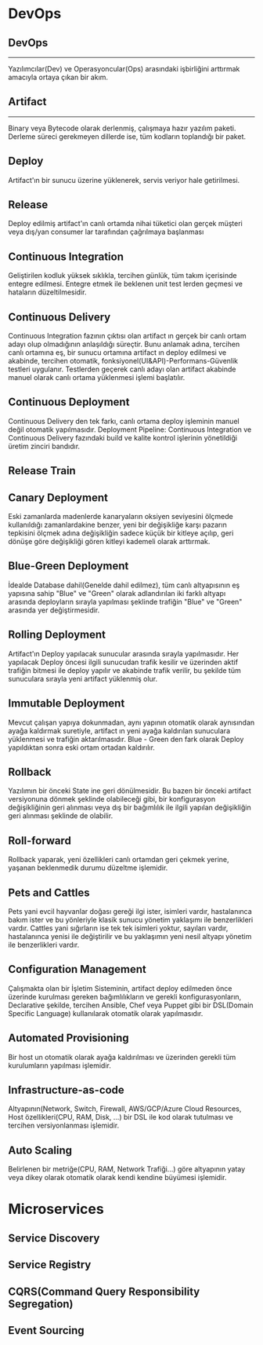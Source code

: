 # DevOps
## DevOps
--------
Yazılımcılar(Dev) ve Operasyoncular(Ops) arasındaki işbirliğini arttırmak amacıyla ortaya çıkan bir akım.
## Artifact
----------
Binary veya Bytecode olarak derlenmiş, çalışmaya hazır yazılım paketi. Derleme süreci gerekmeyen dillerde ise, tüm kodların toplandığı bir paket.
## Deploy
Artifact'ın bir sunucu üzerine yüklenerek, servis veriyor hale getirilmesi.
## Release
Deploy edilmiş artifact'ın canlı ortamda nihai tüketici olan gerçek müşteri veya dış/yan consumer lar tarafından çağrılmaya başlanması 
## Continuous Integration
Geliştirilen kodluk yüksek sıklıkla, tercihen günlük, tüm takım içerisinde entegre edilmesi. Entegre etmek ile beklenen unit test lerden geçmesi ve hataların düzeltilmesidir.   
## Continuous Delivery
Continuous Integration fazının çıktısı olan artifact ın gerçek bir canlı ortam adayı olup olmadığının anlaşıldığı süreçtir. Bunu anlamak adına, tercihen canlı ortamına eş, bir sunucu ortamına artifact ın deploy edilmesi ve akabinde, tercihen otomatik, fonksiyonel(UI&API)-Performans-Güvenlik testleri uygulanır. Testlerden geçerek canlı adayı olan artifact akabinde manuel olarak canlı ortama yüklenmesi işlemi başlatılır. 
## Continuous Deployment
Continuous Delivery den tek farkı, canlı ortama deploy işleminin manuel değil otomatik yapılmasıdır.
Deployment Pipeline: Continuous Integration ve Continuous Delivery fazındaki build ve kalite kontrol işlerinin yönetildiği üretim zinciri bandıdır. 
## Release Train 

## Canary Deployment
Eski zamanlarda madenlerde kanaryaların oksiyen seviyesini ölçmede kullanıldığı zamanlardakine benzer, yeni bir değişikliğe karşı pazarın tepkisini ölçmek adına değişikliğin sadece küçük bir kitleye açılıp, geri dönüşe göre değişikliği gören kitleyi kademeli olarak arttırmak.  
## Blue-Green Deployment
İdealde Database dahil(Genelde dahil edilmez), tüm canlı altyapısının eş yapısına sahip "Blue" ve "Green" olarak adlandırılan iki farklı altyapı arasında deployların sırayla yapılması şeklinde trafiğin "Blue" ve "Green" arasında yer değiştirmesidir. 
## Rolling Deployment
Artifact'ın Deploy yapılacak sunucular arasında sırayla yapılmasıdır. Her yapılacak Deploy öncesi ilgili sunucudan trafik kesilir ve üzerinden aktif trafiğin bitmesi ile deploy yapılır ve akabinde trafik verilir,  bu şekilde tüm sunuculara sırayla yeni artifact yüklenmiş olur.
## Immutable Deployment
Mevcut çalışan yapıya dokunmadan, aynı yapının otomatik olarak aynısından ayağa kaldırmak suretiyle, artifact ın yeni ayağa kaldırılan sunuculara yüklenmesi ve trafiğin aktarılmasıdır. Blue - Green den fark olarak Deploy yapıldıktan sonra eski ortam ortadan kaldırılır.

## Rollback
Yazılımın bir önceki State ine geri dönülmesidir. Bu bazen bir önceki artifact versiyonuna dönmek şeklinde olabileceği gibi, bir konfigurasyon değişikliğinin geri alınması veya dış bir bağımlılık ile ilgili yapılan değişikliğin geri alınması şeklinde de olabilir. 
## Roll-forward
Rollback yaparak, yeni özellikleri canlı ortamdan geri çekmek yerine, yaşanan beklenmedik durumu düzeltme işlemidir.

## Pets and Cattles
Pets yani evcil hayvanlar doğası gereği ilgi ister, isimleri vardır, hastalanınca bakım ister ve bu yönleriyle klasik sunucu yönetim yaklaşımı ile benzerlikleri vardır. Cattles yani sığırların ise tek tek isimleri yoktur, sayıları vardır, hastalanınca yenisi ile değiştirilir ve bu yaklaşımın yeni nesil altyapı yönetim ile benzerlikleri vardır.   
## Configuration Management
Çalışmakta olan bir İşletim Sisteminin, artifact deploy edilmeden önce üzerinde kurulması gereken bağımlılıkların ve gerekli konfigurasyonların, Declarative şekilde, tercihen Ansible, Chef veya Puppet gibi bir DSL(Domain Specific Language) kullanılarak otomatik olarak yapılmasıdır.  
## Automated Provisioning
Bir host un otomatik olarak ayağa kaldırılması ve üzerinden gerekli tüm kurulumların yapılması işlemidir.
## Infrastructure-as-code
Altyapının(Network, Switch, Firewall, AWS/GCP/Azure Cloud Resources, Host özellikleri(CPU, RAM, Disk, ...) bir DSL ile kod olarak tutulması ve tercihen versiyonlanması işlemidir.

## Auto Scaling
Belirlenen bir metriğe(CPU, RAM, Network Trafiği...) göre altyapının yatay veya dikey olarak otomatik olarak kendi kendine büyümesi işlemidir.

# Microservices
## Service Discovery
## Service Registry
## CQRS(Command Query Responsibility Segregation)
## Event Sourcing
